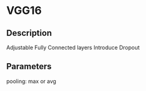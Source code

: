 # VGG16
## Description
Adjustable Fully Connected layers
Introduce Dropout

## Parameters
pooling: max or avg